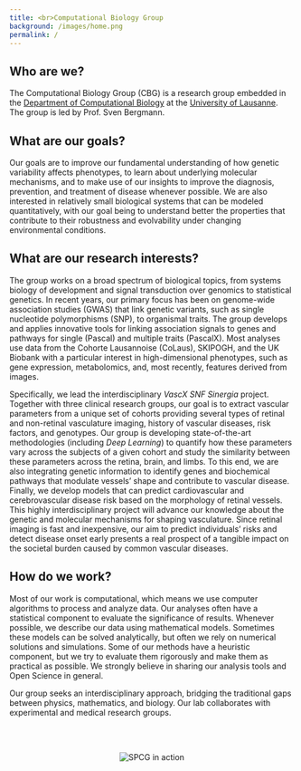 ```yaml
---
title: <br>Computational Biology Group
background: /images/home.png
permalink: /
---
```


## Who are we?

The Computational Biology Group (CBG) is a research group embedded in the [Department of Computational Biology](http://unil.ch/dbc) at the [University of Lausanne](http://unil.ch). The group is led by Prof. Sven Bergmann.

## What are our goals?

Our goals are to improve our fundamental understanding of how genetic variability affects phenotypes, to learn about underlying molecular mechanisms, and to make use of our insights to improve the diagnosis, prevention, and treatment of disease whenever possible. We are also interested in relatively small biological systems that can be modeled quantitatively, with our goal being to understand better the properties that contribute to their robustness and evolvability under changing environmental conditions.

## What are our research interests?

The group works on a broad spectrum of biological topics, from systems biology of development and signal transduction over genomics to statistical genetics. In recent years, our primary focus has been on genome-wide association studies (GWAS) that link genetic variants, such as single nucleotide polymorphisms (SNP), to organismal traits. The group develops and applies innovative tools for linking association signals to genes and pathways for single (Pascal) and multiple traits (PascalX). Most analyses use data from the Cohorte Lausannoise (CoLaus), SKIPOGH, and the UK Biobank with a particular interest in high-dimensional phenotypes, such as gene expression, metabolomics, and, most recently, features derived from images.

Specifically, we lead the interdisciplinary *VascX SNF Sinergia* project. Together with three clinical research groups, our goal is to extract vascular parameters from a unique set of cohorts providing several types of retinal and non-retinal vasculature imaging, history of vascular diseases, risk factors, and genotypes. Our group is developing state-of-the-art methodologies (including *Deep Learning*) to quantify how these parameters vary across the subjects of a given cohort and study the similarity between these parameters across the retina, brain, and limbs. To this end, we are also integrating genetic information to identify genes and biochemical pathways that modulate vessels’ shape and contribute to vascular disease. Finally, we develop models that can predict cardiovascular and cerebrovascular disease risk based on the morphology of retinal vessels. This highly interdisciplinary project will advance our knowledge about the genetic and molecular mechanisms for shaping vasculature. Since retinal imaging is fast and inexpensive, our aim to predict individuals’ risks and detect disease onset early presents a real prospect of a tangible impact on the societal burden caused by common vascular diseases.

## How do we work?

Most of our work is computational, which means we use computer algorithms to process and analyze data. Our analyses often have a statistical component to evaluate the significance of results. Whenever possible, we describe our data using mathematical models. Sometimes these models can be solved analytically, but often we rely on numerical solutions and simulations. Some of our methods have a heuristic component, but we try to evaluate them rigorously and make them as practical as possible. We strongly believe in sharing our analysis tools and Open Science in general.

Our group seeks an interdisciplinary approach, bridging the traditional gaps between physics, mathematics, and biology. Our lab collaborates with experimental and medical research groups.

<br><br>
<p align="center">
  <img src="images/LavagnaSmallestGray.gif" alt="SPCG in action" />
</p>

<!--
<p align="center">
<a href="https://www.ifom.eu/en"  target="_blank">
    <img src="/spcg/images/logoIFOM60grey.png" width="75" height="30">
    </a> 
 <a href="https://www.unimi.it/en"  target="_blank">
    <img src="/spcg/images/logoUNIMI60grey.png" width="86" height="30">
    </a> 
</p>
-->
